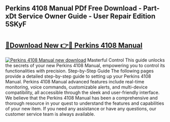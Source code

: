 ## Perkins 4108 Manual PDf Free Download - Part-xDt Service Owner Guide - User Repair Edition 5SKyF

# <h2><a href="http://cf15616.oget.top/?id=Perkins+4108+Manual">🔗Download New 👉🔴 Perkins 4108 Manual</a></h2>

[![Perkins 4108 Manual new download](https://i.imgur.com/5g1atiW.png)](http://cf15616.oget.top/?id=Perkins+4108+Manual)
Masterful Control This guide unlocks the secrets of your new Perkins 4108 Manual, empowering you to control its functionalities with precision. Step-by-Step Guide The following pages provide a detailed step-by-step guide to setting up your Perkins 4108 Manual. Perkins 4108 Manual advanced features include real-time monitoring, voice commands, customizable alerts, and multi-device compatibility, all accessible through the sleek and user-friendly interface. We believe that the Perkins 4108 Manual has been a comprehensive and thorough resource in your quest to understand the features and capabilities of your new item. If you need any assistance or have any questions, our customer service team is always available.
